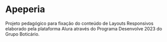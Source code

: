 # Apeperia
 Projeto pedagógico para fixação do conteúdo de Layouts Responsivos elaborado pela plataforma Alura através do Programa Desenvolve 2023 do Grupo Boticário.

